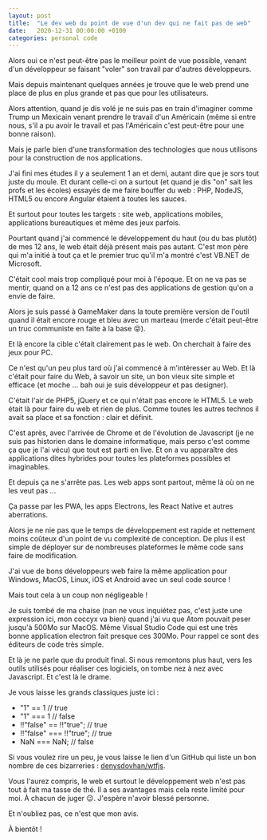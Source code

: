 ```yaml
---
layout: post
title:  "Le dev web du point de vue d'un dev qui ne fait pas de web"
date:   2020-12-31 00:00:00 +0100
categories: personal code 
---
```


Alors oui ce n'est peut-être pas le meilleur point de vue possible, venant d'un développeur se faisant "voler" son travail par d'autres développeurs.

Mais depuis maintenant quelques années je trouve que le web prend une place de plus en plus grande et pas que pour les utilisateurs.

Alors attention, quand je dis volé je ne suis pas en train d'imaginer comme Trump un Mexicain venant prendre le travail d'un Américain (même si entre nous, s'il a pu avoir le travail et pas l'Américain c'est peut-être pour une bonne raison). 

Mais je parle bien d'une transformation des technologies que nous utilisons pour la construction de nos applications.

J'ai fini mes études il y a seulement 1 an et demi, autant dire que je sors tout juste du moule. Et durant celle-ci on a surtout (et quand je dis "on" sait les profs et les écoles) essayés de me faire bouffer du web : PHP, NodeJS, HTML5 ou encore Angular étaient à toutes les sauces. 

Et surtout pour toutes les targets : site web, applications mobiles, applications bureautiques et même des jeux parfois.

Pourtant quand j'ai commencé le développement du haut (ou du bas plutôt) de mes 12 ans, le web était déjà présent mais pas autant. C'est mon père qui m'a initié à tout ça et le premier truc qu'il m'a montré c'est VB.NET de Microsoft. 

C'était cool mais trop compliqué pour moi à l'époque. Et on ne va pas se mentir, quand on a 12 ans ce n'est pas des applications de gestion qu'on a envie de faire.

Alors je suis passé à GameMaker dans la toute première version de l'outil quand il était encore rouge et bleu avec un marteau (merde c'était peut-être un truc communiste en faite à la base 😝). 

Et là encore la cible c'était clairement pas le web. On cherchait à faire des jeux pour PC.

Ce n'est qu'un peu plus tard où j'ai commencé à m'intéresser au Web. Et là c'était pour faire du Web, à savoir un site, un bon vieux site simple et efficace (et moche ... bah oui je suis développeur et pas designer). 

C'était l'air de PHP5, jQuery et ce qui n'était pas encore le HTML5. Le web était là pour faire du web et rien de plus. Comme toutes les autres technos il avait sa place et sa fonction : clair et définit.

C'est après, avec l'arrivée de Chrome et de l'évolution de Javascript (je ne suis pas historien dans le domaine informatique, mais perso c'est comme ça que je l'ai vécu) que tout est parti en live. Et on a vu apparaître des applications dites hybrides pour toutes les plateformes possibles et imaginables.

Et depuis ça ne s'arrête pas. Les web apps sont partout, même là où on ne les veut pas ...

Ça passe par les PWA, les apps Electrons, les React Native et autres aberrations. 

Alors je ne nie pas que le temps de développement est rapide et nettement moins coûteux d'un point de vu complexité de conception. De plus il est simple de déployer sur de nombreuses plateformes le même code sans faire de modification. 

J'ai vue de bons développeurs web faire la même application pour Windows, MacOS, Linux, iOS et Android avec un seul code source !

Mais tout cela à un coup non négligeable !

Je suis tombé de ma chaise (nan ne vous inquiétez pas, c'est juste une expression ici, mon coccyx va bien) quand j'ai vu que Atom pouvait peser jusqu'à 500Mo sur MacOS. Même Visual Studio Code qui est une très bonne application electron fait presque ces 300Mo. Pour rappel ce sont des éditeurs de code très simple.

Et là je ne parle que du produit final. Si nous remontons plus haut, vers les outils utilisés pour réaliser ces logiciels, on tombe nez à nez avec Javascript. Et c'est là le drame.

Je vous laisse les grands classiques juste ici :

* "1" == 1 // true
* "1" === 1 // false
* !!"false" == !!"true"; // true
* !!"false" === !!"true"; // true
* NaN === NaN; // false

Si vous voulez rire un peu, je vous laisse le lien d'un GitHub qui liste un bon nombre de ces bizarreries : [denysdovhan/wtfjs](https://github.com/denysdovhan/wtfjs).

Vous l'aurez compris, le web et surtout le développement web n'est pas tout à fait ma tasse de thé. Il a ses avantages mais cela reste limité pour moi. À chacun de juger 😉. J'espère n'avoir blessé personne. 

Et n'oubliez pas, ce n'est que mon avis.

À bientôt !